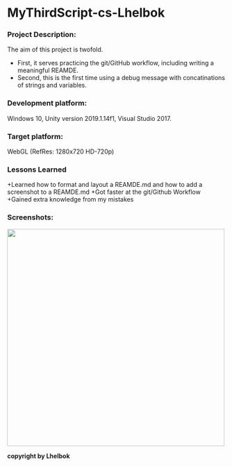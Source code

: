# MyThirdScript-cs-Lhelbok

### Project Description: 

The aim of this project is twofold. 
+ First, it serves practicing the git/GitHub workflow, including writing a meaningful REAMDE. 
+ Second, this is the first time using a debug message with concatinations of strings and variables. 

### Development platform: 

Windows 10, Unity version 2019.1.14f1, Visual Studio 2017.

### Target platform: 

WebGL (RefRes: 1280x720 HD-720p)  

### Lessons Learned

+Learned how to format and layout a REAMDE.md and how to add a screenshot to a REAMDE.md
+Got faster at the git/Github Workflow
+Gained extra knowledge from my mistakes

### Screenshots:

<div>
<img src = "./Screenshot/home-pic-playmode-mythirdscript-addnumbers-cs-Lhelbok.jpg" width = "500">
</div> 


**copyright by Lhelbok**
